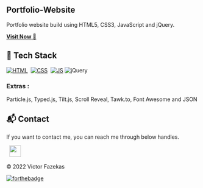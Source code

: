 ## Portfolio-Website
Portfolio website build using HTML5, CSS3, JavaScript and jQuery.

<a href="https://victorfazekas.netlify.app/" target="_blank">**Visit Now** 🚀</a>


## 📌 Tech Stack
[![HTML](https://img.shields.io/badge/html5%20-%23E34F26.svg?&style=for-the-badge&logo=html5&logoColor=white)](https://github.com/jigar-sable/Portfolio-Website/search?l=html)&nbsp;
[![CSS](https://img.shields.io/badge/css3%20-%231572B6.svg?&style=for-the-badge&logo=css3&logoColor=white)](https://github.com/jigar-sable/Portfolio-Website/search?l=css)&nbsp;
[![JS](https://img.shields.io/badge/javascript%20-%23323330.svg?&style=for-the-badge&logo=javascript&logoColor=%23F7DF1E)](https://github.com/jigar-sable/Portfolio-Website/search?l=javascript)
<img alt="jQuery" src="https://img.shields.io/badge/jquery-%230769AD.svg?style=for-the-badge&logo=jquery&logoColor=white"/>

### Extras : 
Particle.js, Typed.js, Tilt.js, Scroll Reveal, Tawk.to, Font Awesome and JSON




<h2>📬 Contact</h2>


If you want to contact me, you can reach me through below handles.

&nbsp;&nbsp;<a href="https://www.linkedin.com/in/victor-fazekas/"><img src="https://www.felberpr.com/wp-content/uploads/linkedin-logo.png" width="30"></img></a>

© 2022 Victor Fazekas


[![forthebadge](https://forthebadge.com/images/badges/built-with-love.svg)](https://forthebadge.com)

